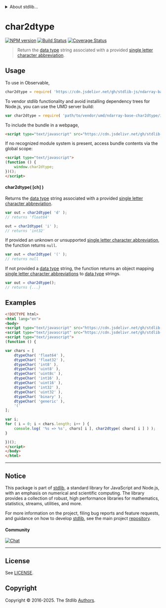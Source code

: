<!--

@license Apache-2.0

Copyright (c) 2021 The Stdlib Authors.

Licensed under the Apache License, Version 2.0 (the "License");
you may not use this file except in compliance with the License.
You may obtain a copy of the License at

   http://www.apache.org/licenses/LICENSE-2.0

Unless required by applicable law or agreed to in writing, software
distributed under the License is distributed on an "AS IS" BASIS,
WITHOUT WARRANTIES OR CONDITIONS OF ANY KIND, either express or implied.
See the License for the specific language governing permissions and
limitations under the License.

-->


<details>
  <summary>
    About stdlib...
  </summary>
  <p>We believe in a future in which the web is a preferred environment for numerical computation. To help realize this future, we've built stdlib. stdlib is a standard library, with an emphasis on numerical and scientific computation, written in JavaScript (and C) for execution in browsers and in Node.js.</p>
  <p>The library is fully decomposable, being architected in such a way that you can swap out and mix and match APIs and functionality to cater to your exact preferences and use cases.</p>
  <p>When you use stdlib, you can be absolutely certain that you are using the most thorough, rigorous, well-written, studied, documented, tested, measured, and high-quality code out there.</p>
  <p>To join us in bringing numerical computing to the web, get started by checking us out on <a href="https://github.com/stdlib-js/stdlib">GitHub</a>, and please consider <a href="https://opencollective.com/stdlib">financially supporting stdlib</a>. We greatly appreciate your continued support!</p>
</details>

# char2dtype

[![NPM version][npm-image]][npm-url] [![Build Status][test-image]][test-url] [![Coverage Status][coverage-image]][coverage-url] <!-- [![dependencies][dependencies-image]][dependencies-url] -->

> Return the [data type][@stdlib/ndarray/dtypes] string associated with a provided [single letter character abbreviation][@stdlib/ndarray/base/dtype-char].

<!-- Section to include introductory text. Make sure to keep an empty line after the intro `section` element and another before the `/section` close. -->

<section class="intro">

</section>

<!-- /.intro -->

<!-- Package usage documentation. -->



<section class="usage">

## Usage

To use in Observable,

```javascript
char2dtype = require( 'https://cdn.jsdelivr.net/gh/stdlib-js/ndarray-base-char2dtype@umd/browser.js' )
```

To vendor stdlib functionality and avoid installing dependency trees for Node.js, you can use the UMD server build:

```javascript
var char2dtype = require( 'path/to/vendor/umd/ndarray-base-char2dtype/index.js' )
```

To include the bundle in a webpage,

```html
<script type="text/javascript" src="https://cdn.jsdelivr.net/gh/stdlib-js/ndarray-base-char2dtype@umd/browser.js"></script>
```

If no recognized module system is present, access bundle contents via the global scope:

```html
<script type="text/javascript">
(function () {
    window.char2dtype;
})();
</script>
```

#### char2dtype( \[ch] )

Returns the [data type][@stdlib/ndarray/dtypes] string associated with a provided [single letter character abbreviation][@stdlib/ndarray/base/dtype-char].

```javascript
var out = char2dtype( 'd' );
// returns 'float64'

out = char2dtype( 'i' );
// returns 'int32'
```

If provided an unknown or unsupported [single letter character abbreviation][@stdlib/ndarray/base/dtype-char], the function returns `null`.

```javascript
var out = char2dtype( '(' );
// returns null
```

If not provided a [data type][@stdlib/ndarray/dtypes] string, the function returns an object mapping [single letter character abbreviations][@stdlib/ndarray/base/dtype-char] to [data type][@stdlib/ndarray/dtypes] strings.

```javascript
var out = char2dtype();
// returns {...}
```

</section>

<!-- /.usage -->

<!-- Package usage notes. Make sure to keep an empty line after the `section` element and another before the `/section` close. -->

<section class="notes">

</section>

<!-- /.notes -->

<!-- Package usage examples. -->

<section class="examples">

## Examples

<!-- eslint no-undef: "error" -->

```html
<!DOCTYPE html>
<html lang="en">
<body>
<script type="text/javascript" src="https://cdn.jsdelivr.net/gh/stdlib-js/ndarray-base-dtype-char@umd/browser.js"></script>
<script type="text/javascript" src="https://cdn.jsdelivr.net/gh/stdlib-js/ndarray-base-char2dtype@umd/browser.js"></script>
<script type="text/javascript">
(function () {

var chars = [
    dtypeChar( 'float64' ),
    dtypeChar( 'float32' ),
    dtypeChar( 'int8' ),
    dtypeChar( 'uint8' ),
    dtypeChar( 'uint8c' ),
    dtypeChar( 'int16' ),
    dtypeChar( 'uint16' ),
    dtypeChar( 'int32' ),
    dtypeChar( 'uint32' ),
    dtypeChar( 'binary' ),
    dtypeChar( 'generic' ),
    '('
];

var i;
for ( i = 0; i < chars.length; i++ ) {
    console.log( '%s => %s', chars[ i ], char2dtype( chars[ i ] ) );
}

})();
</script>
</body>
</html>
```

</section>

<!-- /.examples -->

<!-- Section to include cited references. If references are included, add a horizontal rule *before* the section. Make sure to keep an empty line after the `section` element and another before the `/section` close. -->

<section class="references">

</section>

<!-- /.references -->

<!-- Section for related `stdlib` packages. Do not manually edit this section, as it is automatically populated. -->

<section class="related">

</section>

<!-- /.related -->

<!-- Section for all links. Make sure to keep an empty line after the `section` element and another before the `/section` close. -->


<section class="main-repo" >

* * *

## Notice

This package is part of [stdlib][stdlib], a standard library for JavaScript and Node.js, with an emphasis on numerical and scientific computing. The library provides a collection of robust, high performance libraries for mathematics, statistics, streams, utilities, and more.

For more information on the project, filing bug reports and feature requests, and guidance on how to develop [stdlib][stdlib], see the main project [repository][stdlib].

#### Community

[![Chat][chat-image]][chat-url]

---

## License

See [LICENSE][stdlib-license].


## Copyright

Copyright &copy; 2016-2025. The Stdlib [Authors][stdlib-authors].

</section>

<!-- /.stdlib -->

<!-- Section for all links. Make sure to keep an empty line after the `section` element and another before the `/section` close. -->

<section class="links">

[npm-image]: http://img.shields.io/npm/v/@stdlib/ndarray-base-char2dtype.svg
[npm-url]: https://npmjs.org/package/@stdlib/ndarray-base-char2dtype

[test-image]: https://github.com/stdlib-js/ndarray-base-char2dtype/actions/workflows/test.yml/badge.svg?branch=main
[test-url]: https://github.com/stdlib-js/ndarray-base-char2dtype/actions/workflows/test.yml?query=branch:main

[coverage-image]: https://img.shields.io/codecov/c/github/stdlib-js/ndarray-base-char2dtype/main.svg
[coverage-url]: https://codecov.io/github/stdlib-js/ndarray-base-char2dtype?branch=main

<!--

[dependencies-image]: https://img.shields.io/david/stdlib-js/ndarray-base-char2dtype.svg
[dependencies-url]: https://david-dm.org/stdlib-js/ndarray-base-char2dtype/main

-->

[chat-image]: https://img.shields.io/gitter/room/stdlib-js/stdlib.svg
[chat-url]: https://app.gitter.im/#/room/#stdlib-js_stdlib:gitter.im

[stdlib]: https://github.com/stdlib-js/stdlib

[stdlib-authors]: https://github.com/stdlib-js/stdlib/graphs/contributors

[umd]: https://github.com/umdjs/umd
[es-module]: https://developer.mozilla.org/en-US/docs/Web/JavaScript/Guide/Modules

[deno-url]: https://github.com/stdlib-js/ndarray-base-char2dtype/tree/deno
[deno-readme]: https://github.com/stdlib-js/ndarray-base-char2dtype/blob/deno/README.md
[umd-url]: https://github.com/stdlib-js/ndarray-base-char2dtype/tree/umd
[umd-readme]: https://github.com/stdlib-js/ndarray-base-char2dtype/blob/umd/README.md
[esm-url]: https://github.com/stdlib-js/ndarray-base-char2dtype/tree/esm
[esm-readme]: https://github.com/stdlib-js/ndarray-base-char2dtype/blob/esm/README.md
[branches-url]: https://github.com/stdlib-js/ndarray-base-char2dtype/blob/main/branches.md

[stdlib-license]: https://raw.githubusercontent.com/stdlib-js/ndarray-base-char2dtype/main/LICENSE

[@stdlib/ndarray/dtypes]: https://github.com/stdlib-js/ndarray-dtypes/tree/umd

[@stdlib/ndarray/base/dtype-char]: https://github.com/stdlib-js/ndarray-base-dtype-char/tree/umd

</section>

<!-- /.links -->
